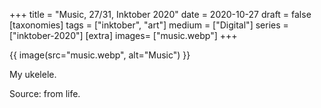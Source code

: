 +++
title = "Music, 27/31, Inktober 2020"
date = 2020-10-27
draft =  false
[taxonomies]
tags = ["inktober", "art"]
medium = ["Digital"]
series = ["inktober-2020"]
[extra]
images= ["music.webp"]
+++

{{ image(src="music.webp", alt="Music") }}

My ukelele.

Source: from life.
